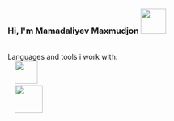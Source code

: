 ### Hi, I'm Mamadaliyev Maxmudjon <img src="https://i.gifer.com/origin/b7/b7444689a354fe50fa8edf09f12cc5b8_w200.webp" width="50px">
<br/>
  Languages and tools i work with: 
<code>
  <img src="https://encrypted-tbn0.gstatic.com/images?q=tbn:ANd9GcSDdAHJgXP_Sdl0UgToMIN5ztuPWpQaltYvX3bdcMFbxhaAXXifVPwM7Oovqaw4M5fIliA&usqp=CAU" height="45px"
</code>
  <img src="https://p1.hiclipart.com/preview/326/868/1022/css3-badge-blue-and-white-css-icon-png-clipart.jpg" height="55px"
</code>
